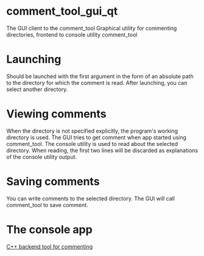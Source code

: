 # comment_tool_gui_qt

The GUI client to the comment_tool
Graphical utility for commenting directories, frontend to console utility comment_tool

# Launching

Should be launched with the first argument in the form of an absolute path to the directory for which the comment is read. After launching, you can select another directory.

# Viewing comments

When the directory is not specified explicitly, the program's working directory is used.
The GUI tries to get comment when app started using comment_tool. 
The console utility is used to read about the selected directory. 
When reading, the first two lines will be discarded as explanations of the console utility output.

# Saving comments

You can write comments to the selected directory. The GUI will call comment_tool to save comment.

# The console app

[C++ backend tool for commenting](https://github.com/ArtNazarov/comment_tool)
